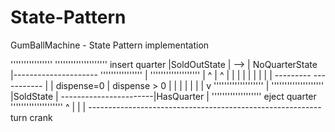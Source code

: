 State-Pattern
=============

GumBallMachine - State Pattern implementation


''''''''''''''''                   ''''''''''''''''''''      insert quarter
|SoldOutState  |               --> | NoQuarterState    |---------------------
''''''''''''''''              |     '''''''''''''''''''                      |
        ^                     |              ^                               |
        |                     |              |                               |
        |                     |              |                               |
         --------- -----------               |                               |
       dispense=0 |  dispense > 0            |                               |
                  |                          |                               |
                  |                          |                               v
           '''''''''''''''''''               |                      ''''''''''''''''''''
           |SoldState        |               -----------------------|HasQuarter        |
           '''''''''''''''''''                eject quarter         ''''''''''''''''''''
                  ^                                                          |
                  |                                                          |
                   ----------------------------------------------------------
                                      turn crank
